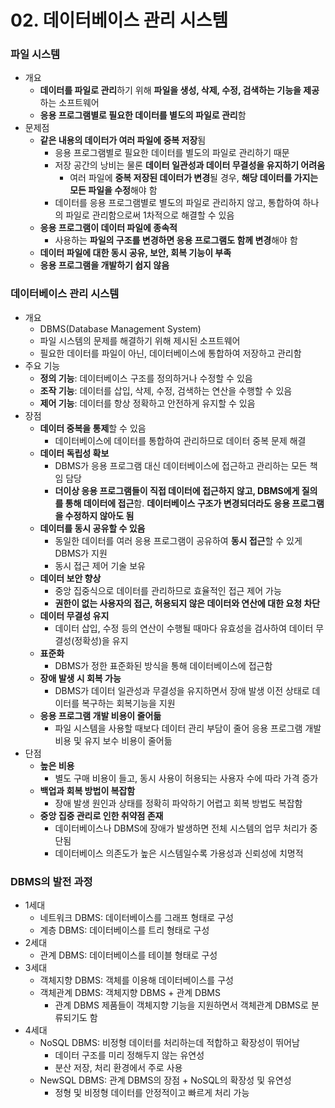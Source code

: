 # 02. 데이터베이스 관리 시스템

### 파일 시스템

- 개요
    - **데이터를 파일로 관리**하기 위해 **파일을 생성, 삭제, 수정, 검색하는 기능을 제공**하는 소프트웨어
    - **응용 프로그램별로 필요한 데이터를 별도의 파일로 관리**함
- 문제점
    - **같은 내용의 데이터가 여러 파일에 중복 저장**됨
        - 응용 프로그램별로 필요한 데이터를 별도의 파일로 관리하기 때문
        - 저장 공간의 낭비는 물론 **데이터 일관성과 데이터 무결성을 유지하기 어려움**
            - 여러 파일에 **중복 저장된 데이터가 변경**될 경우, **해당 데이터를 가지는 모든 파일을 수정**해야 함
        - 데이터를 응용 프로그램별로 별도의 파일로 관리하지 않고, 통합하여 하나의 파일로 관리함으로써 1차적으로 해결할 수 있음
    - **응용 프로그램이 데이터 파일에 종속적**
        - 사용하는 **파일의 구조를 변경하면 응용 프로그램도 함께 변경**해야 함
    - **데이터 파일에 대한 동시 공유, 보안, 회복 기능이 부족**
    - **응용 프로그램을 개발하기 쉽지 않음**

### 데이터베이스 관리 시스템

- 개요
    - DBMS(Database Management System)
    - 파일 시스템의 문제를 해결하기 위해 제시된 소프트웨어
    - 필요한 데이터를 파일이 아닌, 데이터베이스에 통합하여 저장하고 관리함
- 주요 기능
    - **정의 기능**: 데이터베이스 구조를 정의하거나 수정할 수 있음
    - **조작 기능**: 데이터를 삽입, 삭제, 수정, 검색하는 연산을 수행할 수 있음
    - **제어 기능**: 데이터를 항상 정확하고 안전하게 유지할 수 있음
- 장점
    - **데이터 중복을 통제**할 수 있음
        - 데이터베이스에 데이터를 통합하여 관리하므로 데이터 중복 문제 해결
    - **데이터 독립성 확보**
        - DBMS가 응용 프로그램 대신 데이터베이스에 접근하고 관리하는 모든 책임 담당
        - **더이상 응용 프로그램들이 직접 데이터에 접근하지 않고, DBMS에게 질의를 통해 데이터에 접근**함.
        **데이터베이스 구조가 변경되더라도 응용 프로그램을 수정하지 않아도 됨**
    - **데이터를 동시 공유할 수 있음**
        - 동일한 데이터를 여러 응용 프로그램이 공유하여 **동시 접근**할 수 있게 DBMS가 지원
        - 동시 접근 제어 기술 보유
    - **데이터 보안 향상**
        - 중앙 집중식으로 데이터를 관리하므로 효율적인 접근 제어 가능
        - **권한이 없는 사용자의 접근, 허용되지 않은 데이터와 연산에 대한 요청 차단**
    - **데이터 무결성 유지**
        - 데이터 삽입, 수정 등의 연산이 수행될 때마다 유효성을 검사하여 데이터 무결성(정확성)을 유지
    - **표준화**
        - DBMS가 정한 표준화된 방식을 통해 데이터베이스에 접근함
    - **장애 발생 시 회복 가능**
        - DBMS가 데이터 일관성과 무결성을 유지하면서 장애 발생 이전 상태로 데이터를 복구하는 회복기능을 지원
    - **응용 프로그램 개발 비용이 줄어듦**
        - 파일 시스템을 사용할 때보다 데이터 관리 부담이 줄어 응용 프로그램 개발 비용 및 유지 보수 비용이 줄어듦
- 단점
    - **높은 비용**
        - 별도 구매 비용이 들고, 동시 사용이 허용되는 사용자 수에 따라 가격 증가
    - **백업과 회복 방법이 복잡함**
        - 장애 발생 원인과 상태를 정확히 파악하기 어렵고 회복 방법도 복잡함
    - **중앙 집중 관리로 인한 취약점 존재**
        - 데이터베이스나 DBMS에 장애가 발생하면 전체 시스템의 업무 처리가 중단됨
        - 데이터베이스 의존도가 높은 시스템일수록 가용성과 신뢰성에 치명적
        

### DBMS의 발전 과정

- 1세대
    - 네트워크 DBMS: 데이터베이스를 그래프 형태로 구성
    - 계층 DBMS: 데이터베이스를 트리 형태로 구성
- 2세대
    - 관계 DBMS: 데이터베이스를 테이블 형태로 구성
- 3세대
    - 객체지향 DBMS: 객체를 이용해 데이터베이스를 구성
    - 객체관계 DBMS: 객체지향 DBMS + 관계 DBMS
        - 관계 DBMS 제품들이 객체지향 기능을 지원하면서 객체관계 DBMS로 분류되기도 함
- 4세대
    - NoSQL DBMS: 비정형 데이터를 처리하는데 적합하고 확장성이 뛰어남
        - 데이터 구조를 미리 정해두지 않는 유연성
        - 분산 저장, 처리 환경에서 주로 사용
    - NewSQL DBMS: 관계 DBMS의 장점 + NoSQL의 확장성 및 유연성
        - 정형 및 비정형 데이터를 안정적이고 빠르게 처리 가능